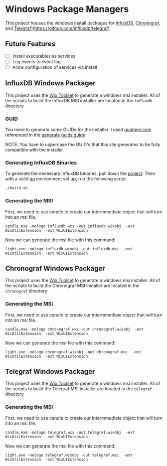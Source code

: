 # Windows Package Managers

This project houses the windows install packages for [InfulxDB](https://github.com/influxdb/influxdb), [Chronograf](https://influxdb.com/chronograf/index.html), and [Telegraf](https://github.com/influxdb/telegraf)](https://github.com/influxdb/telegraf).

## Future Features

- [ ] Install executables as services
- [ ] Log events to event log
- [ ] Allow configuration of services via install

## InfluxDB Windows Packager

This project uses the [Wix Toolset](http://wixtoolset.org/) to generate a windows msi installer. All of the scripts to build
the InfluxDB MSI installer are located in the `influxdb` directory

### GUID

You need to generate some GUIDs for the installer.  I used [guidgen.com](http://www.guidgen.com/) 
referenced in the [generate guids guide](http://wixtoolset.org/documentation/manual/v3/howtos/general/generate_guids.html)

NOTE: You have to uppercase the GUID's that this site generates to be fully compatible with the installer.

### Generating InfluxDB Binaries

To generate the necessary InfluxDB binaries, pull down the [project](http://github.com/influxdb/influxdb).  Then with a valid [go](http://golang.org) 
environment set up, run the following script:

```sh
./build.sh
```

### Generating the MSI

First, we need to use candle to create our intermmediate object that will turn into an msi file.

```
candle.exe -nologo influxdb.wxs -out influxdb.wixobj  -ext WixUtilExtension  -ext WixUIExtension
```

Now we can generate the msi file with this command:

```
light.exe -nologo influxdb.wixobj -out influxdb.msi  -ext WixUtilExtension  -ext WixUIExtension
```

## Chronograf Windows Packager

This project uses the [Wix Toolset](http://wixtoolset.org/) to generate a windows msi installer. All of the scripts to build
the Chronograf MSI installer are located in the `chronograf` directory

### Generating the MSI

First, we need to use candle to create our intermmediate object that will turn into an msi file.

```
candle.exe -nologo chronograf.wxs -out chronograf.wixobj  -ext WixUtilExtension  -ext WixUIExtension
```

Now we can generate the msi file with this command:

```
light.exe -nologo chronograf.wixobj -out chronograf.msi  -ext WixUtilExtension  -ext WixUIExtension
```


## Telegraf Windows Packager

This project uses the [Wix Toolset](http://wixtoolset.org/) to generate a windows msi installer. All of the scripts to build
the Telegraf MSI installer are located in the `telegraf` directory


### Generating the MSI

First, we need to use candle to create our intermmediate object that will turn into an msi file.

```
candle.exe -nologo telegraf.wxs -out telegraf.wixobj  -ext WixUtilExtension  -ext WixUIExtension
```

Now we can generate the msi file with this command:

```
light.exe -nologo telegraf.wixobj -out telegraf.msi  -ext WixUtilExtension  -ext WixUIExtension
```


